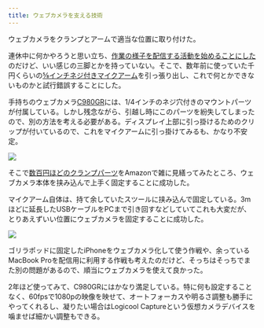 ```yaml
---
title: ウェブカメラを支える技術
---
```

ウェブカメラをクランプとアームで適当な位置に取り付けた。

連休中に何かやろうと思い立ち、[作業の様子を配信する活動を始めることにした](https://www.youtube.com/channel/UC5s-KpSDGzxWPWNv94PnJHw)のだけど、いい感じの三脚とかを持っていない。そこで、数年前に使っていた千円くらいの[⅝インチネジ付きマイクアーム](https://www.amazon.co.jp/dp/B074T9CT1R)を引っ張り出し、これで何とかできないものかと試行錯誤することにした。

手持ちのウェブカメラ[C980GR](https://www.amazon.co.jp/dp/B086R71LGW)には、1/4インチのネジ穴付きのマウントパーツが付属している。しかし残念ながら、引越し時にこのパーツを紛失してしまったので、別の方法を考える必要がある。ディスプレイ上部に引っ掛けるためのクリップが付いているので、これをマイクアームに引っ掛けてみるも、かなり不安定。

![](https://lh3.googleusercontent.com/docs/ADP-6oGtKIE_VpRqdLbVrArimgpDqiqLhxsONBdCfX8rr6mPHigpdqUUtbQof9IAoxMa0EfzhfJ-8n7rvt3dVxnMx-dIzvT2SBAB9UISKczWiH0q1DkrAFO1fy7DtlAu_G-HPoY2WYMjhu5Jolru9kG52HHKwnPmdcWAhvuPhfytlBN9Xa2804RLT1MdxlYWPX-0BwF1DaxScNu3GUYR_uEtFrMdh9UoPMyH8ZRlWtZBD0txqoN-13KIWA4OVZVDUfUzgIR7rvXQryPpYgCl2yPlZ4NQlbeMWfN8UgncDbonm80jfdzgFO1mabUINj7N3u6AyupEd8aSnlpk1TgCuvVgKMeWrGJ8WgG6W9uG3HQVlz5FqAsiPDDlVrMTUlwJDZljveD9q2Sv1KmNYgc2s3jvo1I9CRnX-3qOuUeZm4MWnK6tzzKzYFUXUpHt02ZsfyzriRruLHcEOt_1TX1daO4Mj69jyibFnZTSA9W1ILIQ26qp3t0qCcvxQ-E3OUTp8HFHrAC_IYWvkNYD-8gTw96Kui1AV1OF1q8TnkOScRTkZt83gqDqwu3zuTCt0LuHGGuBY0vMsZUIz3oq3-pVnnFleqswXKgEqPhpaqivVwYoXwnjC1TAFPcSU-5AwcjMuRP5fO3Plj21Ci_k_22BjqgVgLEoDKhLuEy3yPSr8gNaiUK8-9AyK6I5NVhkIkObAGqttzGQa_RSC7WASzOVMt8Vsc5OSWOGvNSMv4H5zUqhXNgg9tFCwVoQ67y2wCPlTqTE7D4HqaS_j4sxEc2G8fmXsw0V8n3sMavVP09ErJ0Yu3Mj-selU7f62nrdQsxsz3SwKYPJKsH-fIZGq0r4hr9ZznfH-9un_ogG5eT69PHTQ7t6b75e7FKUrR0cbEmbCy0U5YEmwwVjH6-hmfFi6MU9ZX7a_hXc4GnsVk-up-P8oEAIoRgVCNokm-G7mdbTtOZ9qlDgqdi90z9z_v9dxezMY8AuOE7SBuhLH7oIYHH-Ip6Y-b_QL2IiffsvfMknJCuLkpntTGQ2PClZaa0In1gn6-KpI3Aq1TK9vYS4zJhZtbepk4G9WokCOh0tQrbVnaSb48FfWFh46ecHLYYa5ptTO1WrrBIxgJt7zGhGF2ijd_ExNlzEo-NS0fdyKuVXtzjqvj5aE7x9qogCGzsoB5KsegR48Hupxk1NX6f6hnx-d5EZhyu-H8TCd9O_YJ39z-G4tnvlRR054zclP-EuRSzBbQvIVnM2pNzFchx5vuMXJJpwwqKg)

そこで[数百円ほどのクランプパーツ](https://www.amazon.co.jp/dp/B0832PFWCV)をAmazonで雑に見繕ってみたところ、ウェブカメラ本体を挟み込んで上手く固定することに成功した。

マイクアーム自体は、持て余していたスツールに挟み込んで固定している。3mほどに延長したUSBケーブルをPCまで引き回すなどしていてこれも大変だが、とりあえずいい位置にウェブカメラを固定することに成功した。

![](https://lh3.googleusercontent.com/docs/ADP-6oFG8Sqd7RfplfT0ejwj30zpAP9P91yJk-YgEttb6nBRV4vmc0NO8mO0rlWsPch68gvfNJr7eFbxAzM6Mny5bB3EUgBlISE6XYjpRcIltp1rblqa6s2SUpM9x_zor4pJMVELvecM_YXVKBl4Fpy1lWMec6LnWPtRguMfIqRztgJ0EOqynGT6MsKv-h7bcVWZY5JQc4FkTAL5TQA7UFiWZzah80PgmBU0me1vRfyFiF_5ziUgFpL2zLzq668fharWNCGBKA_sO_BAACwtBrJlNtAi8k4brMC9et-P_3K-07Zqi7zL7fptrZfMYwQ-Vn85xY8T816I2WtXMepo8-cIOVEkCc_qcUk6ju6l0eBxg99pTUYtLFm3fdmgUIESF6GUA7W_lN7xOExIPRMJ-veeTRKUe-ekWOz1lOZ_RKwWX8fKTo6bNBsOwJ6xxvyg9A-nGdk8s7WbYCKhJ5ej4qXo30Z3YOKPThC3x6rmO-bZ9s6M6AkoNBLoLvFw7c__L6OFfwFvlYbYKLrcESSVTribJm0DcAxtE7Gq_LIrRuU9q2IKWq__V1CIbdSp7VpYpbX5pynelvIYWANdQeGRSg9zpTGcoUPSgEU7kTQifji8X7VmVJ80G6eu-m-g78D7NIeVygMwil7Mc-dNm4yCCgSjoMEOJz82ws95RXC60LnalWYW-LvyfabQC0Htrg_5U1qL5RhFhEdK_979nXcGrhiwld9imXNDHq4GoDJ0eyhUD5YTk4XzaVsCjtHSLRzQKSmF9wVILjP2ioEJlRGatEQNHtSzb7nTdSDKNdaOcXoBmOp73HZVvSqO9NhoBkulcALA12RTStUGJ4ntiio0uaNZo-cRHwDW3aMPe3uzfax9ALyV5IqwXMjLqTqoKNX_FreNWS_Pihf0Vvf_Z7PElujFybrEjWZDrVE-WMUIqATeB1FXpJtRHfw8P--WiT_1vMTmidQWLqpzIKDG4-_AV9Ny1DCCEjTHkF0cC9KJ0iQ52_c_5Dbp0MwOHUoxL8CKonYZ2kbhRB19zY1Y2WVMLbB2Icegd6nYW8FFrrfO2xCcWflpVStprm6b5ubh7RSF1ILlq3ktmL7Xzz8lc4DqGkuaarxyM9_62v_9f-eipo2OFqqwuitvbA1FIIDrr0pU3irODmem5-T-V2iIV5K2Qi-I2TZt19EohKcdIunlI8CjNLsC1qca1mqvJ46lqfw4JianKJ0QnoDQRPkcrKug4HR4_myUZjjqTBy4fbQU6o8f2dY2xGtc)

ゴリラポッドに固定したiPhoneをウェブカメラ化して使う作戦や、余っているMacBook Proを配信用に利用する作戦も考えたのだけど、そっちはそっちでまた別の問題があるので、順当にウェブカメラを使えて良かった。

2年ほど使ってみて、C980GRにはかなり満足している。特に何も設定することなく、60fpsで1080pの映像を映せて、オートフォーカスや明るさ調整も勝手にやってくれるし、凝りたい場合はLogicool Captureという仮想カメラデバイスを噛ませば細かい調整もできる。
